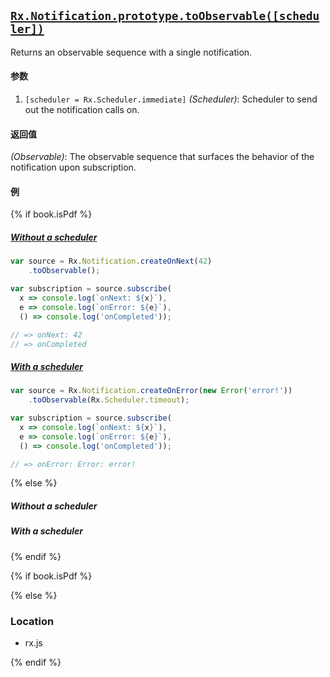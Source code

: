 ## [`Rx.Notification.prototype.toObservable([scheduler])`](https://github.com/Reactive-Extensions/RxJS/blob/master/src/core/notification.js#L36)

Returns an observable sequence with a single notification.

#### 参数
1. `[scheduler = Rx.Scheduler.immediate]` *(Scheduler)*: Scheduler to send out the notification calls on.

#### 返回值
*(Observable)*: The observable sequence that surfaces the behavior of the notification upon subscription.

#### 例

{% if book.isPdf %}

##### [Without a scheduler](http://jsbin.com/kujoga/2/edit?js,console)

```js
var source = Rx.Notification.createOnNext(42)
    .toObservable();

var subscription = source.subscribe(
  x => console.log(`onNext: ${x}`),
  e => console.log(`onError: ${e}`),
  () => console.log('onCompleted'));

// => onNext: 42
// => onCompleted
```

##### [With a scheduler](http://jsbin.com/piqowi/2/edit?js,console)

```js
var source = Rx.Notification.createOnError(new Error('error!'))
    .toObservable(Rx.Scheduler.timeout);

var subscription = source.subscribe(
  x => console.log(`onNext: ${x}`),
  e => console.log(`onError: ${e}`),
  () => console.log('onCompleted'));

// => onError: Error: error!
```

{% else %}

##### Without a scheduler

[](http://jsbin.com/kujoga/2/embed?js,console)

##### With a scheduler

[](http://jsbin.com/piqowi/2/embed?js,console)

{% endif %}

{% if book.isPdf %}



{% else %}

### Location

- rx.js

{% endif %}